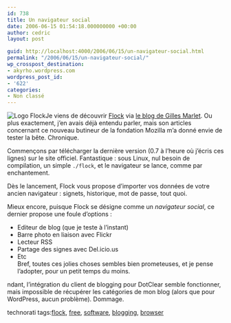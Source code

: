 ```yaml
---
id: 738
title: Un navigateur social
date: 2006-06-15 01:54:18.000000000 +00:00
author: cedric
layout: post

guid: http://localhost:4000/2006/06/15/un-navigateur-social.html
permalink: "/2006/06/15/un-navigateur-social/"
wp_crosspost_destination:
- akyrho.wordpress.com
wordpress_post_id:
- '622'
categories:
- Non classé
---
```

<img src="https://i2.wp.com/static.flickr.com/33/56829242_08c85a7a18.jpg?w=900" alt="Logo Flock" data-recalc-dims="1" />Je viens de découvrir [Flock](http://www.flock.com/) via [le blog de Gilles Marlet](http://subliminations.freezee.org/blog/index.php?2006/06/13/499-flick-flack-flock). Ou plus exactement, j’en avais déjà entendu parler, mais son articles concernant ce nouveau butineur de la fondation Mozilla m’a donné envie de tester la bête. Chronique.

Commençons par télécharger la dernière version (0.7 à l’heure où j’écris ces lignes) sur le site officiel. Fantastique : sous Linux, nul besoin de compilation, un simple <code class="highlighter-rouge">./flock</code>, et le navigateur se lance, comme par enchantement.

Dès le lancement, Flock vous propose d’importer vos données de votre ancien navigateur : signets, historique, mot de passe, tout quoi.

Mieux encore, puisque Flock se désigne comme un _navigateur social_, ce dernier propose une foule d’options :

  * Editeur de blog (que je teste à l’instant)
  * Barre photo en liaison avec Flickr
  * Lecteur RSS
  * Partage des signes avec Del.icio.us
  * Etc  
    Bref, toutes ces jolies choses sembles bien prometeuses, et je pense l’adopter, pour un petit temps du moins.

ndant, l’intégration du client de blogging pour DotClear semble fonctionner, mais impossible de récupérer les catégories de mon blog (alors que pour WordPress, aucun problème). Dommage.

technorati tags:[flock](http://technorati.com/tag/flock), [free](http://technorati.com/tag/free), [software](http://technorati.com/tag/software), [blogging](http://technorati.com/tag/blogging), [browser](http://technorati.com/tag/browser)